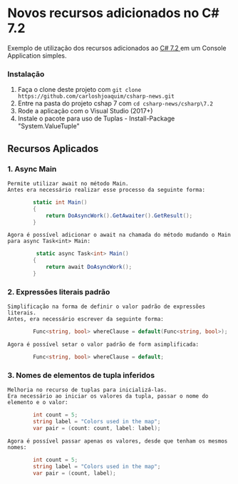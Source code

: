 Novos recursos adicionados no C# 7.2
==============

Exemplo de utilização dos recursos adicionados ao [C# 7.2 ](https://github.com/carloshjoaquim/csharp-news) em um Console Application simples.

### Instalação

1. Faça o clone deste projeto com `git clone https://github.com/carloshjoaquim/csharp-news.git`
2. Entre na pasta do projeto cshap 7 com `cd csharp-news/csharp\7.2`
3. Rode a aplicação com o Visual Studio (2017+)
4. Instale o pacote para uso de Tuplas - Install-Package "System.ValueTuple"


## Recursos Aplicados

### 1. Async Main 

    Permite utilizar await no método Main.
    Antes era necessário realizar esse processo da seguinte forma:
```csharp
        static int Main()
        {
            return DoAsyncWork().GetAwaiter().GetResult();
        }
```    
    Agora é possível adicionar o await na chamada do método mudando o Main para async Task<int> Main:
```csharp
         static async Task<int> Main()
        {
            return await DoAsyncWork();
        }
```

### 2. Expressões literais padrão

    Simplificação na forma de definir o valor padrão de expressões literais.
    Antes, era necessário escrever da seguinte forma:

```csharp  
        Func<string, bool> whereClause = default(Func<string, bool>);
```
    Agora é possível setar o valor padrão de form asimplificada:

```csharp  
        Func<string, bool> whereClause = default;
```


### 3. Nomes de elementos de tupla inferidos

    Melhoria no recurso de tuplas para inicializá-las. 
    Era necessário ao iniciar os valores da tupla, passar o nome do elemento e o valor:

```csharp  
        int count = 5;
        string label = "Colors used in the map";
        var pair = (count: count, label: label);
```
    Agora é possível passar apenas os valores, desde que tenham os mesmos nomes:

```csharp  
        int count = 5;
        string label = "Colors used in the map";
        var pair = (count, label);
```